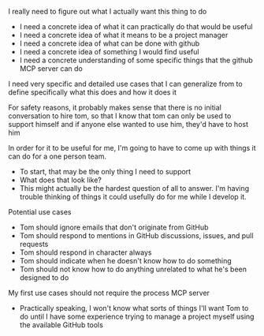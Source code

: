 I really need to figure out what I actually want this thing to do
- I need a concrete idea of what it can practically do that would be useful
- I need a concrete idea of what it means to be a project manager
- I need a concrete idea of what can be done with github
- I need a concrete idea of something I would find useful
- I need a concrete understanding of some specific things that the github MCP server can do

I need very specific and detailed use cases that I can generalize from to define specifically what this does and how it does it

For safety reasons, it probably makes sense that there is no initial conversation to hire tom, so that I know that tom can only be used to support himself and if anyone else wanted to use him, they'd have to host him

In order for it to be useful for me, I'm going to have to come up with things it can do for a one person team.
- To start, that may be the only thing I need to support
- What does that look like?
- This might actually be the hardest question of all to answer.  I'm having trouble thinking of things it could usefully do for me while I develop it.

Potential use cases
- Tom should ignore emails that don't originate from GitHub
- Tom should respond to mentions in GitHub discussions, issues, and pull requests 
- Tom should respond in character always
- Tom should indicate when he doesn't know how to do something
- Tom should not know how to do anything unrelated to what he's been designed to do

My first use cases should not require the process MCP server
- Practically speaking, I won't know what sorts of things I'll want Tom to do until I have some experience trying to manage a project myself using the available GitHub tools